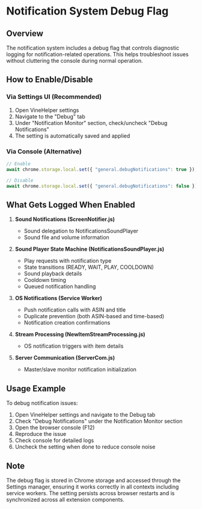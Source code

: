 # Notification System Debug Flag

## Overview

The notification system includes a debug flag that controls diagnostic logging for notification-related operations. This helps troubleshoot issues without cluttering the console during normal operation.

## How to Enable/Disable

### Via Settings UI (Recommended)

1. Open VineHelper settings
2. Navigate to the "Debug" tab
3. Under "Notification Monitor" section, check/uncheck "Debug Notifications"
4. The setting is automatically saved and applied

### Via Console (Alternative)

```javascript
// Enable
await chrome.storage.local.set({ "general.debugNotifications": true });

// Disable
await chrome.storage.local.set({ "general.debugNotifications": false });
```

## What Gets Logged When Enabled

1. **Sound Notifications (ScreenNotifier.js)**

    - Sound delegation to NotificationsSoundPlayer
    - Sound file and volume information

2. **Sound Player State Machine (NotificationsSoundPlayer.js)**

    - Play requests with notification type
    - State transitions (READY, WAIT, PLAY, COOLDOWN)
    - Sound playback details
    - Cooldown timing
    - Queued notification handling

3. **OS Notifications (Service Worker)**

    - Push notification calls with ASIN and title
    - Duplicate prevention (both ASIN-based and time-based)
    - Notification creation confirmations

4. **Stream Processing (NewItemStreamProcessing.js)**

    - OS notification triggers with item details

5. **Server Communication (ServerCom.js)**
    - Master/slave monitor notification initialization

## Usage Example

To debug notification issues:

1. Open VineHelper settings and navigate to the Debug tab
2. Check "Debug Notifications" under the Notification Monitor section
3. Open the browser console (F12)
4. Reproduce the issue
5. Check console for detailed logs
6. Uncheck the setting when done to reduce console noise

## Note

The debug flag is stored in Chrome storage and accessed through the Settings manager, ensuring it works correctly in all contexts including service workers. The setting persists across browser restarts and is synchronized across all extension components.
